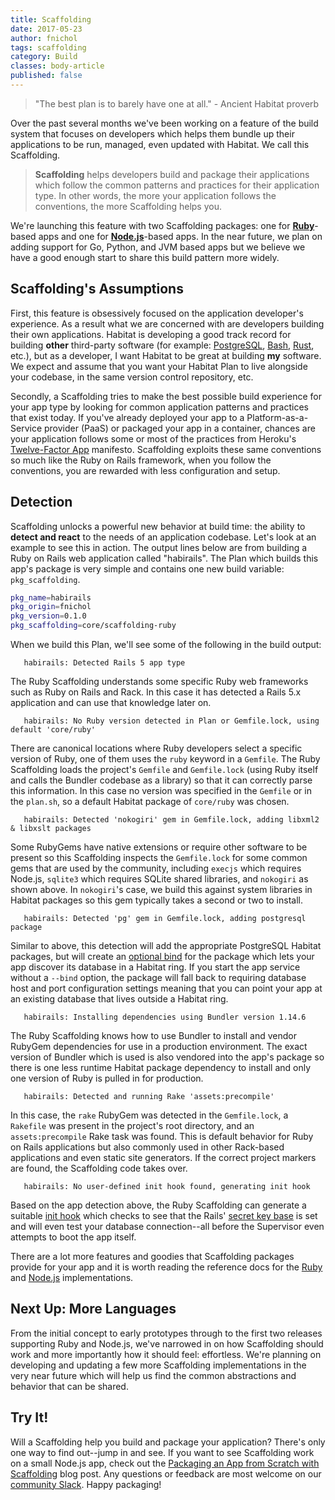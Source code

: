 ```yaml
---
title: Scaffolding
date: 2017-05-23
author: fnichol
tags: scaffolding
category: Build
classes: body-article
published: false
---
```


> "The best plan is to barely have one at all." - Ancient Habitat proverb

Over the past several months we've been working on a feature of the build system that focuses on developers which helps them bundle up their applications to be run, managed, even updated with Habitat. We call this Scaffolding.

> **Scaffolding** helps developers build and package their applications which follow the common patterns and practices for their application type. In other words, the more your application follows the conventions, the more Scaffolding helps you.

We're launching this feature with two Scaffolding packages: one for [**Ruby**](https://github.com/habitat-sh/core-plans/tree/master/scaffolding-ruby)-based apps and one for [**Node.js**](https://github.com/habitat-sh/core-plans/tree/master/scaffolding-node)-based apps. In the near future, we plan on adding support for Go, Python, and JVM based apps but we believe we have a good enough start to share this build pattern more widely.

## Scaffolding's Assumptions

First, this feature is obsessively focused on the application developer's experience. As a result what we are concerned with are developers building their own applications. Habitat is developing a good track record for building **other** third-party software (for example: [PostgreSQL](https://app.habitat.sh/#/pkgs/core/postgresql), [Bash](https://app.habitat.sh/#/pkgs/core/bash), [Rust](https://app.habitat.sh/#/pkgs/core/rust), etc.), but as a developer, I want Habitat to be great at building **my** software. We expect and assume that you want your Habitat Plan to live alongside your codebase, in the same version control repository, etc.

Secondly, a Scaffolding tries to make the best possible build experience for your app type by looking for common application patterns and practices that exist today. If you've already deployed your app to a Platform-as-a-Service provider (PaaS) or packaged your app in a container, chances are your application follows some or most of the practices from Heroku's [Twelve-Factor App](https://12factor.net/) manifesto. Scaffolding exploits these same conventions so much like the Ruby on Rails framework, when you follow the conventions, you are rewarded with less configuration and setup.

## Detection

Scaffolding unlocks a powerful new behavior at build time: the ability to **detect and react** to the needs of an application codebase. Let's look at an example to see this in action. The output lines below are from building a Ruby on Rails web application called "habirails". The Plan which builds this app's package is very simple and contains one new build variable: `pkg_scaffolding`.

~~~sh
pkg_name=habirails
pkg_origin=fnichol
pkg_version=0.1.0
pkg_scaffolding=core/scaffolding-ruby
~~~

When we build this Plan, we'll see some of the following in the build output:

~~~
   habirails: Detected Rails 5 app type
~~~

The Ruby Scaffolding understands some specific Ruby web frameworks such as Ruby on Rails and Rack. In this case it has detected a Rails 5.x application and can use that knowledge later on.

~~~
   habirails: No Ruby version detected in Plan or Gemfile.lock, using default 'core/ruby'
~~~

There are canonical locations where Ruby developers select a specific version of Ruby, one of them uses the `ruby` keyword in a `Gemfile`. The Ruby Scaffolding loads the project's `Gemfile` and `Gemfile.lock` (using Ruby itself and calls the Bundler codebase as a library) so that it can correctly parse this information. In this case no version was specified in the `Gemfile` or in the `plan.sh`, so a default Habitat package of `core/ruby` was chosen.

~~~
   habirails: Detected 'nokogiri' gem in Gemfile.lock, adding libxml2 & libxslt packages
~~~

Some RubyGems have native extensions or require other software to be present so this Scaffolding inspects the `Gemfile.lock` for some common gems that are used by the community, including `execjs` which requires Node.js, `sqlite3` which requires SQLite shared libraries, and `nokogiri` as shown above. In `nokogiri`'s case, we build this against system libraries in Habitat packages so this gem typically takes a second or two to install.

~~~
   habirails: Detected 'pg' gem in Gemfile.lock, adding postgresql package
~~~

Similar to above, this detection will add the appropriate PostgreSQL Habitat packages, but will create an [optional bind](https://www.habitat.sh/docs/run-packages-binding/) for the package which lets your app discover its database in a Habitat ring. If you start the app service without a `--bind` option, the package will fall back to requiring database host and port configuration settings meaning that you can point your app at an existing database that lives outside a Habitat ring.

~~~
   habirails: Installing dependencies using Bundler version 1.14.6
~~~

The Ruby Scaffolding knows how to use Bundler to install and vendor RubyGem dependencies for use in a production environment.      The exact version of Bundler which is used is also vendored into the app's package so there is one less runtime Habitat package dependency to install and only one version of Ruby is pulled in for production.

~~~
   habirails: Detected and running Rake 'assets:precompile'
~~~

In this case, the `rake` RubyGem was detected in the `Gemfile.lock`, a `Rakefile` was present in the project's root directory, and an `assets:precompile` Rake task was found. This is default behavior for Ruby on Rails applications but also commonly used in other Rack-based applications and even static site generators. If the correct project markers are found, the Scaffolding code takes over.

~~~
   habirails: No user-defined init hook found, generating init hook
~~~

Based on the app detection above, the Ruby Scaffolding can generate a suitable [init hook](https://www.habitat.sh/docs/reference/plan-syntax/#hooks) which checks to see that the Rails' [secret key base](http://guides.rubyonrails.org/security.html#session-storage) is set and will even test your database connection--all before the Supervisor even attempts to boot the app itself.

There are a lot more features and goodies that Scaffolding packages provide for your app and it is worth reading the reference docs for the [Ruby](https://github.com/habitat-sh/core-plans/blob/master/scaffolding-ruby/doc/reference.md) and [Node.js](https://github.com/habitat-sh/core-plans/blob/master/scaffolding-node/doc/reference.md) implementations.

## Next Up: More Languages

From the initial concept to early prototypes through to the first two releases supporting Ruby and Node.js, we've narrowed in on how Scaffolding should work and more importantly how it should feel: effortless. We're planning on developing and updating a few more Scaffolding implementations in the very near future which will help us find the common abstractions and behavior that can be shared.

## Try It!

Will a Scaffolding help you build and package your application? There's only one way to find out--jump in and see. If you want to see Scaffolding work on a small Node.js app, check out the [Packaging an App from Scratch with Scaffolding](/blog/2017/05/Scaffolding-App-From-Scratch) blog post. Any questions or feedback are most welcome on our [community Slack](http://slack.habitat.sh/). Happy packaging!

